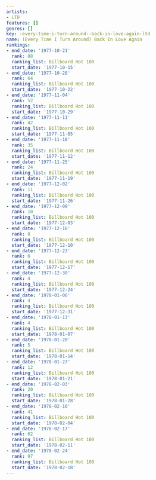 ```yaml
---
artists:
- LTD
features: []
genres: []
key: -every-time-i-turn-around--back-in-love-again-ltd
name: (Every Time I Turn Around) Back In Love Again
rankings:
- end_date: '1977-10-21'
  rank: 88
  ranking_list: Billboard Hot 100
  start_date: '1977-10-15'
- end_date: '1977-10-28'
  rank: 64
  ranking_list: Billboard Hot 100
  start_date: '1977-10-22'
- end_date: '1977-11-04'
  rank: 52
  ranking_list: Billboard Hot 100
  start_date: '1977-10-29'
- end_date: '1977-11-11'
  rank: 42
  ranking_list: Billboard Hot 100
  start_date: '1977-11-05'
- end_date: '1977-11-18'
  rank: 35
  ranking_list: Billboard Hot 100
  start_date: '1977-11-12'
- end_date: '1977-11-25'
  rank: 24
  ranking_list: Billboard Hot 100
  start_date: '1977-11-19'
- end_date: '1977-12-02'
  rank: 11
  ranking_list: Billboard Hot 100
  start_date: '1977-11-26'
- end_date: '1977-12-09'
  rank: 10
  ranking_list: Billboard Hot 100
  start_date: '1977-12-03'
- end_date: '1977-12-16'
  rank: 8
  ranking_list: Billboard Hot 100
  start_date: '1977-12-10'
- end_date: '1977-12-23'
  rank: 6
  ranking_list: Billboard Hot 100
  start_date: '1977-12-17'
- end_date: '1977-12-30'
  rank: 4
  ranking_list: Billboard Hot 100
  start_date: '1977-12-24'
- end_date: '1978-01-06'
  rank: 4
  ranking_list: Billboard Hot 100
  start_date: '1977-12-31'
- end_date: '1978-01-13'
  rank: 4
  ranking_list: Billboard Hot 100
  start_date: '1978-01-07'
- end_date: '1978-01-20'
  rank: 5
  ranking_list: Billboard Hot 100
  start_date: '1978-01-14'
- end_date: '1978-01-27'
  rank: 12
  ranking_list: Billboard Hot 100
  start_date: '1978-01-21'
- end_date: '1978-02-03'
  rank: 20
  ranking_list: Billboard Hot 100
  start_date: '1978-01-28'
- end_date: '1978-02-10'
  rank: 41
  ranking_list: Billboard Hot 100
  start_date: '1978-02-04'
- end_date: '1978-02-17'
  rank: 62
  ranking_list: Billboard Hot 100
  start_date: '1978-02-11'
- end_date: '1978-02-24'
  rank: 97
  ranking_list: Billboard Hot 100
  start_date: '1978-02-18'
---
```


